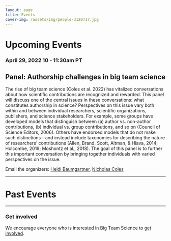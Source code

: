 ```yaml
---
layout: page
title: Events
cover-img: /assets/img/people-3120717.jpg
---
```



# Upcoming Events

### April 29, 2022 10 - 11:30am PT
## Panel: Authorship challenges in big team science

The rise of big team science (Coles et al. 2022) has vitalized conversations about how scientific contributions are recognized and rewarded. This panel will discuss one of the central issues in these conversations: what constitutes authorship in science? Perspectives on this issue vary both within and between individual researchers, scientific organizations, publishers, and science stakeholders. For example, some groups have developed models that distinguish between (a) author vs. non-author contributions, (b) individual vs. group contributions, and so on (Council of Science Editors, 2006). Others have endorsed models that do not make such distinctions—and instead include taxonomies for describing the nature of researchers’ contributions (Allen, Brand, Scott, Altman, & Hlava, 2014; Holcombe, 2019; Moshontz et al., 2018). The goal of this panel is to further this important conversation by bringing together individuals with varied perspectives on the issue.

Email the organizers: [Heidi Baumgartner](mailto:heidib@stanford.edu), [Nicholas Coles](ncoles@stanford.edu) 

***

# Past Events


***

### Get involved
We encourage everyone who is interested in Big Team Science to [get involved]({{site.baseurl}}/get_involved/).


